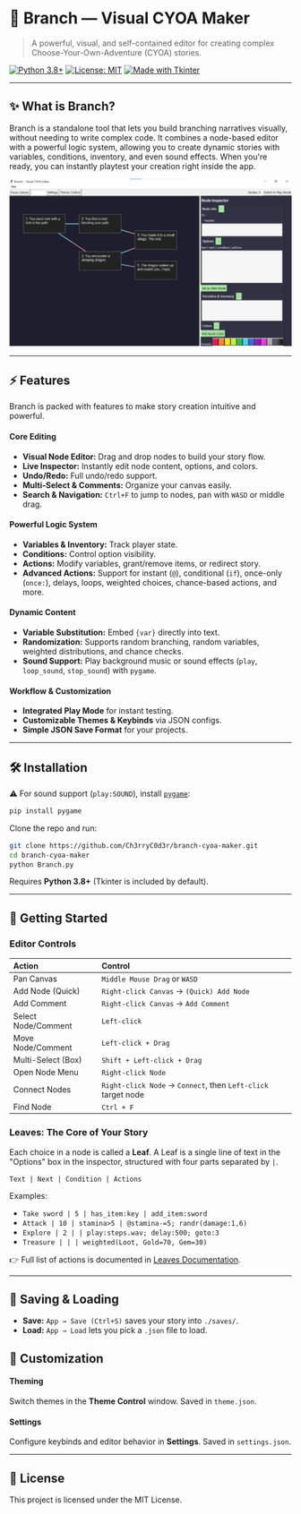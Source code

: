 # 🌿 Branch — Visual CYOA Maker

> A powerful, visual, and self-contained editor for creating complex Choose-Your-Own-Adventure (CYOA) stories.

[![Python 3.8+](https://img.shields.io/badge/python-3.8%2B-blue)](https://www.python.org/)
[![License: MIT](https://img.shields.io/badge/license-MIT-yellowgreen.svg)](LICENSE)
[![Made with Tkinter](https://img.shields.io/badge/made%20with-Tkinter-red)](https://docs.python.org/3/library/tkinter.html)

---

## ✨ What is Branch?

Branch is a standalone tool that lets you build branching narratives visually, without needing to write complex code. It combines a node-based editor with a powerful logic system, allowing you to create dynamic stories with variables, conditions, inventory, and even sound effects. When you're ready, you can instantly playtest your creation right inside the app.

<p align="center">
  <img src="Interface.png" alt="Editor Screenshot" width="800">
</p>

---

## ⚡ Features

Branch is packed with features to make story creation intuitive and powerful.

#### Core Editing
- **Visual Node Editor:** Drag and drop nodes to build your story flow.
- **Live Inspector:** Instantly edit node content, options, and colors.
- **Undo/Redo:** Full undo/redo support.
- **Multi-Select & Comments:** Organize your canvas easily.
- **Search & Navigation:** `Ctrl+F` to jump to nodes, pan with `WASD` or middle drag.

#### Powerful Logic System
- **Variables & Inventory:** Track player state.
- **Conditions:** Control option visibility.
- **Actions:** Modify variables, grant/remove items, or redirect story.
- **Advanced Actions:** Support for instant (`@`), conditional (`if`), once-only (`once:`), delays, loops, weighted choices, chance-based actions, and more.

#### Dynamic Content
- **Variable Substitution:** Embed `{var}` directly into text.
- **Randomization:** Supports random branching, random variables, weighted distributions, and chance checks.
- **Sound Support:** Play background music or sound effects (`play`, `loop_sound`, `stop_sound`) with `pygame`.

#### Workflow & Customization
- **Integrated Play Mode** for instant testing.
- **Customizable Themes & Keybinds** via JSON configs.
- **Simple JSON Save Format** for your projects.

---

## 🛠️ Installation

⚠️ For sound support (`play:SOUND`), install [`pygame`](https://pypi.org/project/pygame/):

```bash
pip install pygame
```

Clone the repo and run:

```bash
git clone https://github.com/Ch3rryC0d3r/branch-cyoa-maker.git
cd branch-cyoa-maker
python Branch.py
```

Requires **Python 3.8+** (Tkinter is included by default).

---

## 🚀 Getting Started

### Editor Controls

| Action | Control |
| :--- | :--- |
| Pan Canvas | `Middle Mouse Drag` or `WASD` |
| Add Node (Quick) | `Right-click Canvas` → `(Quick) Add Node` |
| Add Comment | `Right-click Canvas` → `Add Comment` |
| Select Node/Comment | `Left-click` |
| Move Node/Comment | `Left-click + Drag` |
| Multi-Select (Box) | `Shift + Left-click + Drag` |
| Open Node Menu | `Right-click Node` |
| Connect Nodes | `Right-click Node` → `Connect`, then `Left-click` target node |
| Find Node | `Ctrl + F` |

### Leaves: The Core of Your Story

Each choice in a node is called a **Leaf**. A Leaf is a single line of text in the "Options" box in the inspector, structured with four parts separated by `|`.

```
Text | Next | Condition | Actions
```

Examples:
- `Take sword | 5 | has_item:key | add_item:sword`
- `Attack | 10 | stamina>5 | @stamina-=5; randr(damage:1,6)`
- `Explore | 2 | | play:steps.wav; delay:500; goto:3`
- `Treasure | | | weighted(Loot, Gold=70, Gem=30)`

👉 Full list of actions is documented in [Leaves Documentation](Leaves.html).

---

## 💾 Saving & Loading

- **Save:** `App → Save (Ctrl+S)` saves your story into `./saves/`.
- **Load:** `App → Load` lets you pick a `.json` file to load.

## 🎨 Customization

#### Theming
Switch themes in the **Theme Control** window. Saved in `theme.json`.

#### Settings
Configure keybinds and editor behavior in **Settings**. Saved in `settings.json`.

---

## 📜 License

This project is licensed under the MIT License.

